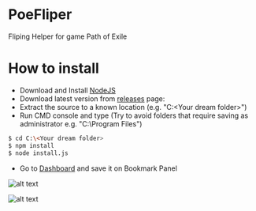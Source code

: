 # PoeFliper
Fliping Helper for game Path of Exile

# How to install

  - Download and Install [NodeJS](https://nodejs.org/en/)
  - Download latest version from [releases](https://github.com/Klaku/PoeFliper/releases) page: 
  - Extract the source to a known location (e.g. "C:\<Your dream folder>")
  - Run CMD console and type (Try to avoid folders that require saving as administrator e.g. "C:\Program Files")
```sh
$ cd C:\<Your dream folder>
$ npm install
$ node install.js
```
  - Go to [Dashboard](http://localhost:8510) and save it on Bookmark Panel


![alt text](https://i.imgur.com/lYAllSw.png)

![alt text](https://i.imgur.com/vvlswXa.png)
